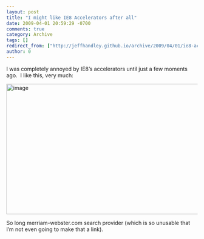 ```yaml
---
layout: post
title: "I might like IE8 Accelerators after all"
date: 2009-04-01 20:59:29 -0700
comments: true
category: Archive
tags: []
redirect_from: ["http://jeffhandley.github.io/archive/2009/04/01/ie8-accelerator.aspx"]
author: 0
---
```

<!-- more -->
<p>I was completely annoyed by IE8’s accelerators until just a few moments ago.  I like this, very much:</p>  <p><img style="border-bottom: 0px; border-left: 0px; display: inline; border-top: 0px; border-right: 0px" title="image" border="0" alt="image" src="http://blog.jeffhandley.com/images/blog_jeffhandley_com/WindowsLiveWriter/ImightlikeIE8Acceleratorsafterall_C4BF/image_3.png" width="585" height="343" /> </p>  <p>So long merriam-webster.com search provider (which is so unusable that I’m not even going to make that a link).</p>

